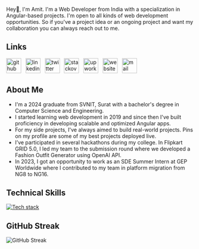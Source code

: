 Hey👋, I'm Amit. I'm a Web Developer from India with a specialization in Angular-based projects. I'm open to all kinds of web development opportunities. So if you've a project idea or an ongoing project and want my collaboration you can always reach out to me.

## Links

[<picture><source media='(prefers-color-scheme: dark)' srcset='https://api.iconify.design/simple-icons/github.svg?color=white&height=40'><source media='(prefers-color-scheme: light)' srcset='https://api.iconify.design/simple-icons/github.svg?color=black&height=40'><img alt='github logo' src='https://api.iconify.design/simple-icons/github.svg?color=black&height=40' height='40'></picture>](https://github.com/AmitParekh1771)&nbsp; &nbsp;[<picture><source media='(prefers-color-scheme: dark)' srcset='https://api.iconify.design/simple-icons/linkedin.svg?color=white&height=40'><source media='(prefers-color-scheme: light)' srcset='https://api.iconify.design/simple-icons/linkedin.svg?color=black&height=40'><img alt='linkedin logo' src='https://api.iconify.design/simple-icons/linkedin.svg?color=black&height=40' height='40'></picture>](https://www.linkedin.com/in/amit-parekh-b52885222/)&nbsp; &nbsp;[<picture><source media='(prefers-color-scheme: dark)' srcset='https://api.iconify.design/simple-icons/twitter.svg?color=white&height=40'><source media='(prefers-color-scheme: light)' srcset='https://api.iconify.design/simple-icons/twitter.svg?color=black&height=40'><img alt='twitter logo' src='https://api.iconify.design/simple-icons/twitter.svg?color=black&height=40' height='40'></picture>](https://twitter.com/amitptwt)&nbsp; &nbsp;[<picture><source media='(prefers-color-scheme: dark)' srcset='https://api.iconify.design/simple-icons/stackoverflow.svg?color=white&height=40'><source media='(prefers-color-scheme: light)' srcset='https://api.iconify.design/simple-icons/stackoverflow.svg?color=black&height=40'><img alt='stackoverflow logo' src='https://api.iconify.design/simple-icons/stackoverflow.svg?color=black&height=40' height='40'></picture>](https://stackoverflow.com/users/16230556/amit-parekh)&nbsp; &nbsp;[<picture><source media='(prefers-color-scheme: dark)' srcset='https://api.iconify.design/simple-icons/upwork.svg?color=white&height=40'><source media='(prefers-color-scheme: light)' srcset='https://api.iconify.design/simple-icons/upwork.svg?color=black&height=40'><img alt='upwork logo' src='https://api.iconify.design/simple-icons/upwork.svg?color=black&height=40' height='40'></picture>](https://www.upwork.com/freelancers/~013cd1675525c1c460)&nbsp; &nbsp;[<picture><source media='(prefers-color-scheme: dark)' srcset='https://api.iconify.design/simple-icons/icloud.svg?color=white&height=40'><source media='(prefers-color-scheme: light)' srcset='https://api.iconify.design/simple-icons/icloud.svg?color=black&height=40'><img alt='website logo' src='https://api.iconify.design/simple-icons/icloud.svg?color=black&height=40' height='40'></picture>](https://amitparekh.netlify.app/)&nbsp; &nbsp;[<picture><source media='(prefers-color-scheme: dark)' srcset='https://api.iconify.design/simple-icons/gmail.svg?color=white&height=40'><source media='(prefers-color-scheme: light)' srcset='https://api.iconify.design/simple-icons/gmail.svg?color=black&height=40'><img alt='mail logo' src='https://api.iconify.design/simple-icons/gmail.svg?color=black&height=40' height='40'></picture>](mailto:parekhamit04@gmail.com)

## About Me

- I'm a 2024 graduate from SVNIT, Surat with a bachelor's degree in Computer Science and Engineering.
- I started learning web development in 2019 and since then I've built proficiency in developing scalable and optimized Angular apps.
- For my side projects, I've always aimed to build real-world projects. Pins on my profile are some of my best projects deployed live.
- I’ve participated in several hackathons during my college. In Flipkart GRID 5.0, I led my team to the submission round where we developed a Fashion Outfit Generator using OpenAI API.
- In 2023, I got an opportunity to work as an SDE Summer Intern at GEP Worldwide where I contributed to my team in platform migration from NG8 to NG16.

## Technical Skills

[![Tech stack](https://skillicons.dev/icons?i=angular,typescript,reactivex,html,css,js,nodejs,express,mongodb,cpp,python,tailwind,bootstrap,xd,figma,firebase,netlify,vercel,git,github,npm,yarn,vite,webpack&perline=6)](https://skillicons.dev)

## GitHub Streak
<img src="https://streak-stats.demolab.com/?user=AmitParekh1771&theme=dark" alt="GitHub Streak"/>

